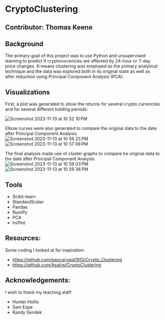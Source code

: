 # CryptoClustering

**Contributor:** Thomas Keene
---

## Background
The primary goal of this project was to use Python and unsupervised learning to predict if cryptocurrencies are affected by 24-hour or 7-day price changes. K-means clustering was employed as the primary analytical technique and the data was explored both in its original state as well as after reduction using Principal Component Analysis (PCA).

## Visualizations
First, a plot was generated to show the returns for several crypto currencies and for several different holding periods:

![Screenshot 2023-11-13 at 10 52 10 PM](https://github.com/keenet1/CryptoClustering/assets/137319054/b302a035-0a40-4c70-bd50-1827dbc902c5)

Elbow curves were also generated to compare the original data to the date after Principal Component Analysis
![Screenshot 2023-11-13 at 10 56 23 PM](https://github.com/keenet1/CryptoClustering/assets/137319054/b9f1f0ab-c19e-4442-b4c2-79ec9512c9ef)
![Screenshot 2023-11-13 at 10 57 06 PM](https://github.com/keenet1/CryptoClustering/assets/137319054/47c1ebd9-0335-439b-8adf-4a42c8375d8a)

The final analysis made use of cluster graphs to compare he original data to the date after Principal Component Analysis
![Screenshot 2023-11-13 at 10 59 03 PM](https://github.com/keenet1/CryptoClustering/assets/137319054/6775507b-d496-4a55-850e-f130890e25ef)
![Screenshot 2023-11-13 at 10 59 36 PM](https://github.com/keenet1/CryptoClustering/assets/137319054/3eb64a0b-a1f0-40eb-b45f-18b961f08518)

## Tools
- Scikit-learn
- StandardScaler
- Pandas
- NumPy
- PCA
- hvPlot

## Resources:
Some coding I looked at for inspiration:
- https://github.com/paocarvajal1912/Crypto_Clustering
- https://github.com/Asalvs/CryptoClustering

## Acknowledgements:
I wish to thank my teaching staff:
- Hunter Hollis
- Sam Espe
- Randy Sendek
